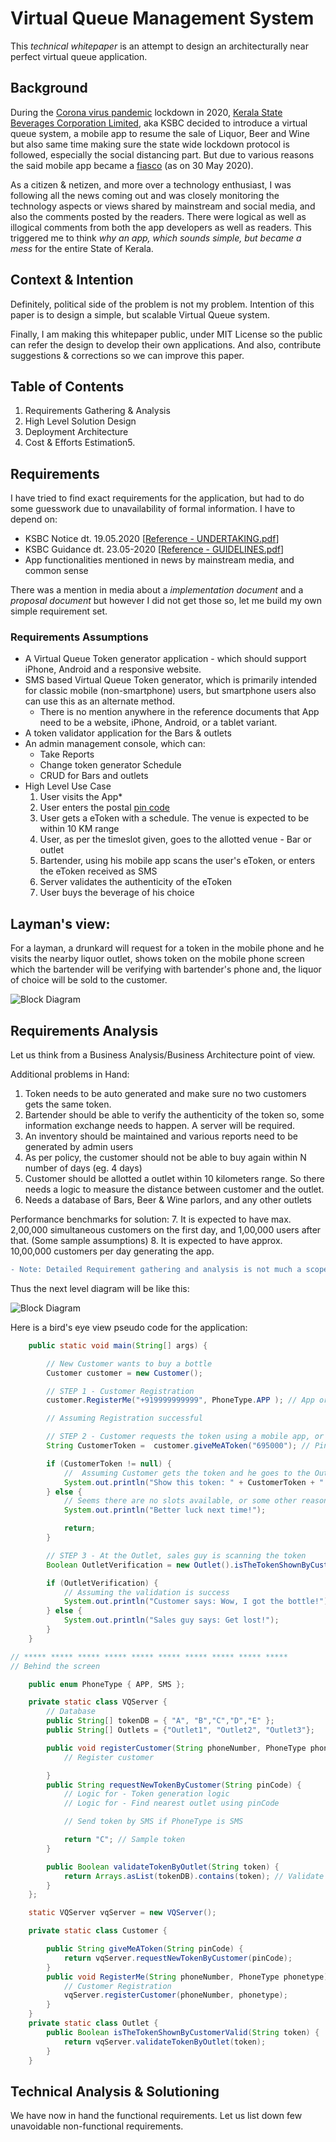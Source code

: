 # Virtual Queue Management System
This *technical whitepaper* is an attempt to design an architecturally near perfect virtual queue application.

## Background
During the [Corona virus pandemic](https://en.wikipedia.org/wiki/COVID-19_pandemic) lockdown in 2020, [Kerala State Beverages Corporation Limited](https://www.ksbc.kerala.gov.in/), aka KSBC decided to introduce a virtual queue system, a mobile app to resume the sale of Liquor, Beer and Wine but also same time making sure the state wide lockdown protocol is followed, especially the social distancing part. But due to various reasons the said mobile app became a [fiasco](https://english.manoramaonline.com/news/kerala/2020/05/28/faircode-bevq-kerala-state-beverages-corp-glitches.html) (as on 30 May 2020).

As a citizen & netizen, and more over a technology enthusiast, I was following all the news coming out and was closely monitoring the technology aspects or views shared by mainstream and social media, and also the comments posted by the readers. There were logical as well as illogical comments from both the app developers as well as readers. This triggered me to think *why an app, which sounds simple, but became a mess* for the entire State of Kerala.

## Context & Intention
Definitely, political side of the problem is not my problem. Intention of this paper is to design a simple, but scalable Virtual Queue system.

Finally, I am making this whitepaper public, under MIT License so the public can refer the design to develop their own applications. And also, contribute suggestions & corrections so we can improve this paper.

## Table of Contents
1. Requirements Gathering & Analysis
2. High Level Solution Design
3. Deployment Architecture
4. Cost & Efforts Estimation5. 

## Requirements

I have tried to find exact requirements for the application, but had to do some guesswork due to unavailability of formal information. I have to depend on:
* KSBC Notice dt. 19.05.2020 [[Reference - UNDERTAKING.pdf](http://www.ksbc.kerala.gov.in/NOTICE/UNDERTAKING.pdf)]
* KSBC Guidance dt. 23.05-2020 [[Reference - GUIDELINES.pdf](https://www.ksbc.kerala.gov.in/NOTICE/GUIDLINES.pdf)]
* App functionalities mentioned in news by mainstream media, and common sense

There was a mention in media about a *implementation document* and a *proposal document* but however I did not get those so, let me build my own simple requirement set.

### **Requirements Assumptions**

- A Virtual Queue Token generator application - which should support iPhone, Android and a responsive website.
- SMS based Virtual Queue Token generator, which is primarily intended for classic mobile (non-smartphone) users, but smartphone users also can use this as an alternate method.
  - There is no mention anywhere in the reference documents that App need to be a website, iPhone, Android, or a tablet variant. 
- A token validator application for the Bars & outlets
- An admin management console, which can:
  - Take Reports
  - Change token generator Schedule 
  - CRUD for Bars and outlets
- High Level Use Case
  1. User visits the App*
  2. User enters the postal [pin code](https://en.wikipedia.org/wiki/Postal_Index_Number)
  3. User gets a eToken with a schedule. The venue is expected to be within 10 KM range
  4. User, as per the timeslot given, goes to the allotted venue - Bar or outlet
  5. Bartender, using his mobile app scans the user's eToken, or enters the eToken received as SMS 
  6. Server validates the authenticity of the eToken
  7. User buys the beverage of his choice

## Layman's view:

For a layman, a drunkard will request for a token in the mobile phone and he visits the nearby liquor outlet, shows token on the mobile phone screen which the bartender will be verifying with bartender's phone and, the liquor of choice will be sold to the customer. 

![Block Diagram](assets/req-highlevel.jpg)

## Requirements Analysis
Let us think from a Business Analysis/Business Architecture point of view.

Additional problems in Hand:
1. Token needs to be auto generated and make sure no two customers gets the same token.
2. Bartender should be able to verify the authenticity of the token so, some information exchange needs to happen. A server will be required.
3. An inventory should be maintained and various reports need to be generated by admin users
4. As per policy, the customer should not be able to buy again within N number of days (eg. 4 days)
5. Customer should be allotted a outlet within 10 kilometers range. So there needs a logic to measure the distance between customer and the outlet.
6. Needs a database of Bars, Beer & Wine parlors, and any other outlets

Performance benchmarks for solution:
7. It is expected to have max. 2,00,000 simultaneous customers on the first day, and 1,00,000 users after that. (Some sample assumptions)
8. It is expected to have approx. 10,00,000 customers per day generating the app. 

```diff
- Note: Detailed Requirement gathering and analysis is not much a scope of this paper. Only a basic requirements building activity is done here which is necessary for building the technical solution architecture.
```
Thus the next level diagram will be like this:

![Block Diagram](assets/req-lowlevel.png)

Here is a bird's eye view pseudo code for the application:
```java
    public static void main(String[] args) {

        // New Customer wants to buy a bottle
        Customer customer = new Customer();

        // STEP 1 - Customer Registration
        customer.RegisterMe("+919999999999", PhoneType.APP ); // App or SMS?

        // Assuming Registration successful

        // STEP 2 - Customer requests the token using a mobile app, or by sending SMS
        String CustomerToken =  customer.giveMeAToken("695000"); // Pin code

        if (CustomerToken != null) {
            //  Assuming Customer gets the token and he goes to the Outlet
            System.out.println("Show this token: " + CustomerToken + " at [this outlet] on [date]");
        } else {
            // Seems there are no slots available, or some other reason Try again later.
            System.out.println("Better luck next time!");

            return;
        }

        // STEP 3 - At the Outlet, sales guy is scanning the token
        Boolean OutletVerification = new Outlet().isTheTokenShownByCustomerValid(CustomerToken);

        if (OutletVerification) {
            // Assuming the validation is success
            System.out.println("Customer says: Wow, I got the bottle!");
        } else {
            System.out.println("Sales guy says: Get lost!");
        }
    }

// ***** ***** ***** ***** ***** ***** ***** ***** ***** ***** 
// Behind the screen

    public enum PhoneType { APP, SMS };

    private static class VQServer {
        // Database
        public String[] tokenDB = { "A", "B","C","D","E" };
        public String[] Outlets = {"Outlet1", "Outlet2", "Outlet3"};

        public void registerCustomer(String phoneNumber, PhoneType phonetype) {
            // Register customer

        }
        public String requestNewTokenByCustomer(String pinCode) {
            // Logic for - Token generation logic
            // Logic for - Find nearest outlet using pinCode

            // Send token by SMS if PhoneType is SMS

            return "C"; // Sample token
        }

        public Boolean validateTokenByOutlet(String token) {
            return Arrays.asList(tokenDB).contains(token); // Validate
        }
    };

    static VQServer vqServer = new VQServer();

    private static class Customer {

        public String giveMeAToken(String pinCode) {
            return vqServer.requestNewTokenByCustomer(pinCode);
        }
        public void RegisterMe(String phoneNumber, PhoneType phonetype) {
            // Customer Registration
            vqServer.registerCustomer(phoneNumber, phonetype);
        }
    }
    private static class Outlet {
        public Boolean isTheTokenShownByCustomerValid(String token) {
            return vqServer.validateTokenByOutlet(token);
        }
    }
```

## Technical Analysis & Solutioning
We have now in hand the functional requirements. Let us list down few unavoidable non-functional requirements.

